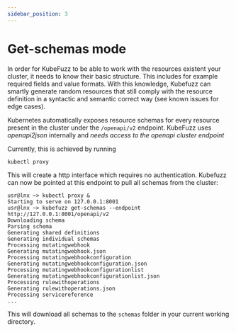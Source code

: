 ```yaml
---
sidebar_position: 3
---
```


# Get-schemas mode

In order for KubeFuzz to be able to work with the resources existent your cluster, it needs to know their basic structure. This includes for example required fields and value formats. With this knowledge, Kubefuzz can smartly generate random resources that still comply with the resource definition in a syntactic and semantic correct way (see known issues for edge cases).

Kubernetes automatically exposes resource schemas for every resource present in the cluster under the `/openapi/v2` endpoint. KubeFuzz uses *openapi2json* internally and *needs access to the openapi cluster endpoint*

Currently, this is achieved by running

```
kubectl proxy
```

This will create a http interface which requires no authentication. Kubefuzz can now be pointed at this endpoint to pull all schemas from the cluster:

```
usr@lnx ~> kubectl proxy &
Starting to serve on 127.0.0.1:8001
usr@lnx ~> kubefuzz get-schemas --endpoint http://127.0.0.1:8001/openapi/v2
Downloading schema
Parsing schema
Generating shared definitions
Generating individual schemas
Processing mutatingwebhook
Generating mutatingwebhook.json
Processing mutatingwebhookconfiguration
Generating mutatingwebhookconfiguration.json
Processing mutatingwebhookconfigurationlist
Generating mutatingwebhookconfigurationlist.json
Processing rulewithoperations
Generating rulewithoperations.json
Processing servicereference
...
```

This will download all schemas to the `schemas` folder in your current working directory.
